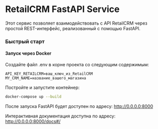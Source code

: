 # RetailCRM FastAPI Service
Этот сервис позволяет взаимодействовать с API RetailCRM через простой REST-интерфейс, реализованный с помощью FastAPI.

### Быстрый старт

#### Запуск через Docker

Создайте файл .env в корне проекта со следующим содержимым:

```env
API_KEY_RETAILCRM=ваш_ключ_из_RetailCRM
MY_CRM_NAME=название_вашего_магазина
```
Постройте и запустите контейнер:

```bash
docker-compose up --build
```
После запуска FastAPI будет доступен по адресу: http://0.0.0.0:8000

Интерактивная документация доступна по адресу:
http://0.0.0.0:8000/docs#/


